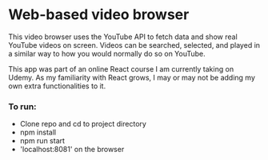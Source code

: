 # Web-based video browser

This video browser uses the YouTube API to fetch data and show real YouTube videos on screen. Videos can be searched, selected, and played in a similar way to how you would normally do so on YouTube. 

This app was part of an online React course I am currently taking on Udemy. As my familiarity with React grows, I may or may not be adding my own extra functionalities to it.

### To run: 
- Clone repo and cd to project directory
- npm install
- npm run start
- 'localhost:8081' on the browser

